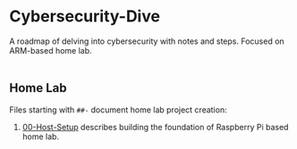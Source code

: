 # Cybersecurity-Dive
A roadmap of delving into cybersecurity with notes and steps. Focused on ARM-based home lab.
<br></br>
## Home Lab
Files starting with ```##-``` document home lab project creation:
1. [00-Host-Setup](00-Host-Setup.md) describes building the foundation of Raspberry Pi based home lab.
